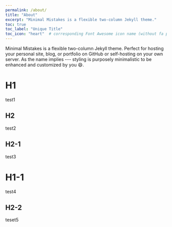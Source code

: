 ```yaml
---
permalink: /about/
title: "About"
excerpt: "Minimal Mistakes is a flexible two-column Jekyll theme."
toc: true
toc_label: "Unique Title"
toc_icon: "heart"  # corresponding Font Awesome icon name (without fa prefix)
---
```


Minimal Mistakes is a flexible two-column Jekyll theme. Perfect for hosting your personal site, blog, or portfolio on GitHub or self-hosting on your own server. As the name implies --- styling is purposely minimalistic to be enhanced and customized by you :smile:.

# H1

test1

## H2

test2

## H2-1

test3

# H1-1

test4

## H2-2

teset5